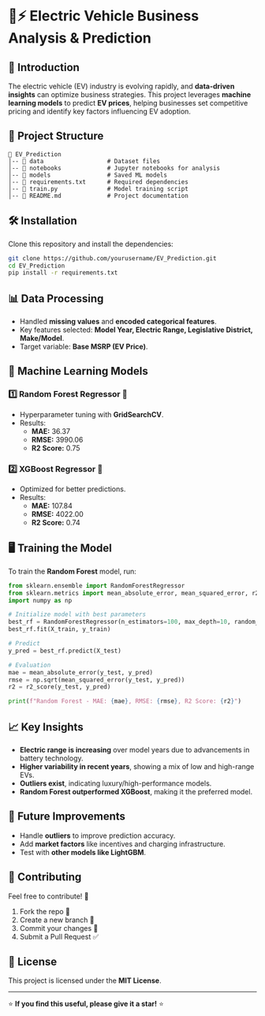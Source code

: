 # 🚗⚡ Electric Vehicle Business Analysis & Prediction

## 📖 Introduction
The electric vehicle (EV) industry is evolving rapidly, and **data-driven insights** can optimize business strategies. This project leverages **machine learning models** to predict **EV prices**, helping businesses set competitive pricing and identify key factors influencing EV adoption.

## 📂 Project Structure
```
📁 EV_Prediction
│-- 📂 data                  # Dataset files
│-- 📂 notebooks             # Jupyter notebooks for analysis
│-- 📂 models                # Saved ML models
│-- 📜 requirements.txt      # Required dependencies
│-- 📜 train.py              # Model training script
│-- 📜 README.md             # Project documentation
```

## 🛠 Installation
Clone this repository and install the dependencies:
```bash
git clone https://github.com/yourusername/EV_Prediction.git
cd EV_Prediction
pip install -r requirements.txt
```

## 📊 Data Processing
- Handled **missing values** and **encoded categorical features**.
- Key features selected: **Model Year, Electric Range, Legislative District, Make/Model**.
- Target variable: **Base MSRP (EV Price)**.

## 🧠 Machine Learning Models
### **1️⃣ Random Forest Regressor 🌲**
- Hyperparameter tuning with **GridSearchCV**.
- Results:
  - **MAE:** 36.37
  - **RMSE:** 3990.06
  - **R2 Score:** 0.75

### **2️⃣ XGBoost Regressor 🚀**
- Optimized for better predictions.
- Results:
  - **MAE:** 107.84
  - **RMSE:** 4022.00
  - **R2 Score:** 0.74

## 🖥️ Training the Model
To train the **Random Forest** model, run:
```python
from sklearn.ensemble import RandomForestRegressor
from sklearn.metrics import mean_absolute_error, mean_squared_error, r2_score
import numpy as np

# Initialize model with best parameters
best_rf = RandomForestRegressor(n_estimators=100, max_depth=10, random_state=42)
best_rf.fit(X_train, y_train)

# Predict
y_pred = best_rf.predict(X_test)

# Evaluation
mae = mean_absolute_error(y_test, y_pred)
rmse = np.sqrt(mean_squared_error(y_test, y_pred))
r2 = r2_score(y_test, y_pred)

print(f"Random Forest - MAE: {mae}, RMSE: {rmse}, R2 Score: {r2}")
```

## 📈 Key Insights
- **Electric range is increasing** over model years due to advancements in battery technology.
- **Higher variability in recent years**, showing a mix of low and high-range EVs.
- **Outliers exist**, indicating luxury/high-performance models.
- **Random Forest outperformed XGBoost**, making it the preferred model.

## 🚀 Future Improvements
- Handle **outliers** to improve prediction accuracy.
- Add **market factors** like incentives and charging infrastructure.
- Test with **other models like LightGBM**.

## 🤝 Contributing
Feel free to contribute! 🚀  
1. Fork the repo 🍴  
2. Create a new branch 🔀  
3. Commit your changes 💾  
4. Submit a Pull Request ✅  

## 📜 License
This project is licensed under the **MIT License**.

---

⭐ **If you find this useful, please give it a star!** ⭐
